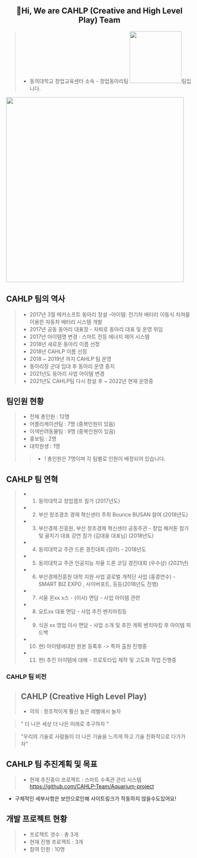 ## <div align=center> 👋Hi, We are CAHLP (Creative and High Level Play) Team  </div>
> * 동의대학교 창업교육센터 소속 - 창업동아리팀 <img src = "https://user-images.githubusercontent.com/92977647/152990322-3746ab69-4796-4ed9-b747-45db6c510263.png" width="
140">팀입니다. 

<img src = "https://user-images.githubusercontent.com/92977647/189530103-2fd6909a-4204-4d8e-a852-c367ac3f4a51.png" width="480px" height="500px"/>

## CAHLP 팀의 역사 
> * 2017년 3월 메카소프트 동아리 창설 -아이템:  전기차 배터리 이동식 차져를 이용한 자동차 배터리 시스템 개발 
> * 2017년 공동 동아리 대표장 - 자퇴로 동아리 대표 및 운영 위임 
> * 2017년 아이템명 변경 : 스마트 전등 에너지 제어 시스템 
> * 2018년 새로운 동아리 이름 선정 
> * 2018년 CAHLP 이름 선정 
> * 2018 ~ 2019년 까지 CAHLP 팀 운영 
> * 동아리장 군대 입대 후 동아리 운영 중지 
> * 2021년도 동아리 사업 아이템 변경 
> * 2021년도 CAHLP팀 다시 창설 후 ~ 2022년 현재 운영중 

## 팀인원 현황 
> * 전체 총인원 : 12명 
> * 어플리케이션팀 : 7명 (중복인원이 있음)
> * 이색반려동물팀 : 9명 (중복인원이 있음)
> * 홍보팀 : 2명 
> * 대학원생 : 1명 
>>* ! 총인원은 7명이며 각 팀별로 인원이 배정되어 있습니다.

## CAHLP 팀 연혁 
>* 1. 동의대학교 창업캠프 참가 (2017년도) 
>* 2. 부산 창조경조 경제 혁신센터 주최 Bounce BUSAN 참여 (2018년도)
>* 3. 부산경제 진흥원, 부산 창조경제 혁신센터 공동주관 - 창업 해커톤 참가 및 골치기 대표 강연 참가 (김대웅 대표님) (2018년도)
>* 4. 동의대학교 주관 드론 경진대회 (장려) - 2018년도 
>* 5. 동의대학교 주관 인공지능 자율 드론 코딩 경진대회 (우수상) (2021년)
>* 6. 부산경제진흥원 대학 지원 사업 글로벌 개척단 사업 (홍콩연수) - SMART BIZ EXPO , 사이버포트, 등등(2018년도 진행)
>* 7. 서울 몬xx x스 - (이사) 면담 - 사업 아이템 관련 
>* 8. 요트xx 대표 면담 - 사업 추진 벤치마킹등 
>* 9. 식권 xx 영업 이사 면담 - 사업 소개 및 추진 계획 벤치마킹 후 아이템 피드백 
>* 10. 현) 아이템에대한 원본 등록후 -> 특허 출원 진행중 
>* 11. 현) 추진 아이템에 대해 - 프로토타입 제작 및 고도화 작업 진행중 

### CAHLP 팀 비전 
>## CAHLP (Creative High Level Play) 
> * 의의 : 창조적이게 훨신 높은 레벨에서 놀자 

> " 더 나은 세상 더 나은 미래로 추구하자 "

> "우리의 기술로 사람들이 더 나은 기술을 느끼게 하고 기술 친화적으로 다가가자"

## CAHLP 팀 추진계획 및 목표 
>* 현재 추진중이 프로젝트 : 스마트 수족관 관리 시스템 
https://github.com/CAHLP-Team/Aquarium-project
* 구체적인 세부사항은 보안으로인해 사이트링크가 작동하지 않을수도있어요! 

##  개발 프로젝트 현황 
> * 프로젝트 갯수 : 총 3개 
> * 현재 진행 프로젝트 : 3개 
> * 참여 인원 : 10명 


